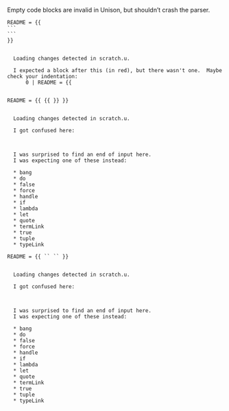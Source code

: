 Empty code blocks are invalid in Unison, but shouldn’t crash the parser.

```` unison
README = {{
```
```
}}
````

``` ucm

  Loading changes detected in scratch.u.

  I expected a block after this (in red), but there wasn't one.  Maybe check your indentation:
      0 | README = {{
  

```
``` unison
README = {{ {{ }} }}
```

``` ucm

  Loading changes detected in scratch.u.

  I got confused here:
  
  
  
  I was surprised to find an end of input here.
  I was expecting one of these instead:
  
  * bang
  * do
  * false
  * force
  * handle
  * if
  * lambda
  * let
  * quote
  * termLink
  * true
  * tuple
  * typeLink

```
``` unison
README = {{ `` `` }}
```

``` ucm

  Loading changes detected in scratch.u.

  I got confused here:
  
  
  
  I was surprised to find an end of input here.
  I was expecting one of these instead:
  
  * bang
  * do
  * false
  * force
  * handle
  * if
  * lambda
  * let
  * quote
  * termLink
  * true
  * tuple
  * typeLink

```
